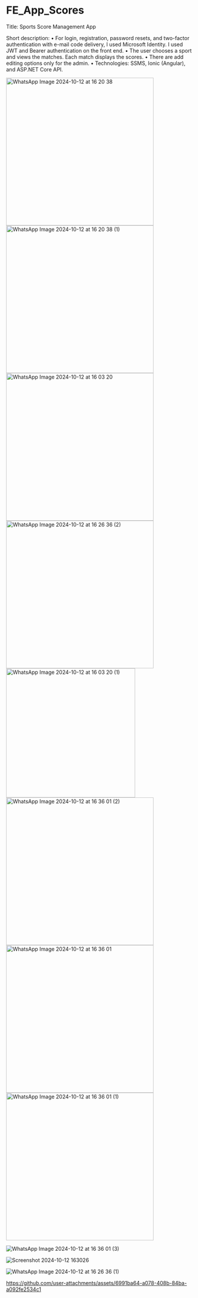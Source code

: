 # FE_App_Scores

Title: Sports Score Management App

Short description:
•	For login, registration, password resets, and two-factor authentication with e-mail code delivery, I used Microsoft Identity. I used JWT and Bearer authentication on the front end.
•	The user chooses a sport and views the matches. Each match displays the scores.
•	There are add editing options only for the admin.
•	Technologies: SSMS, Ionic (Angular), and ASP.NET Core API.


<img src="https://github.com/user-attachments/assets/fa3549fd-76a8-4e23-a75a-3bc72b2a49ae" alt="WhatsApp Image 2024-10-12 at 16 20 38" width="400"/>

<img src="https://github.com/user-attachments/assets/1fbf7fed-24e0-43c2-a8ed-e1e205ad1d98" alt="WhatsApp Image 2024-10-12 at 16 20 38 (1)" width="400"/>




<img src="https://github.com/user-attachments/assets/57e5b6b7-124f-4056-8d83-ac90bbec62a3" alt="WhatsApp Image 2024-10-12 at 16 03 20" width="400"/>

<img src="https://github.com/user-attachments/assets/db27f6fd-4e41-4d4f-a092-5286d9b02656" alt="WhatsApp Image 2024-10-12 at 16 26 36 (2)" width="400"/>

<br/>


<img src="https://github.com/user-attachments/assets/e1c0a4a9-af06-43b6-b967-3c9e21381bf8" alt="WhatsApp Image 2024-10-12 at 16 03 20 (1)" width="350"/>


<br/>

<img src="https://github.com/user-attachments/assets/b1fa26d1-c798-41d3-be5a-1863440cf90c" alt="WhatsApp Image 2024-10-12 at 16 36 01 (2)" width="400"/>

<img src="https://github.com/user-attachments/assets/a427b1b4-9990-4981-b5a6-b42cfe11c3be" alt="WhatsApp Image 2024-10-12 at 16 36 01" width="400"/>

<img src="https://github.com/user-attachments/assets/6898d10f-42f8-47d7-b00a-be63997dcbf0" alt="WhatsApp Image 2024-10-12 at 16 36 01 (1)" width="400"/>

![WhatsApp Image 2024-10-12 at 16 36 01 (3)](https://github.com/user-attachments/assets/81fe3c15-5c71-4b92-96bd-33e0363950c0)

![Screenshot 2024-10-12 163026](https://github.com/user-attachments/assets/379fe26a-86be-455b-86f7-518ce3572e4d)

![WhatsApp Image 2024-10-12 at 16 26 36 (1)](https://github.com/user-attachments/assets/7a897e4f-96da-40c8-9a91-a9ef5b0bb162)


https://github.com/user-attachments/assets/6991ba64-a078-408b-84ba-a092fe2534c1




